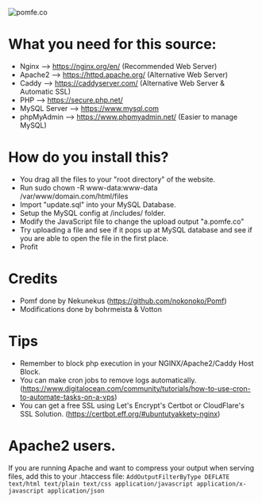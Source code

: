![pomfe.co](https://a.pomfe.co/emlusbu.png)

# What you need for this source:
* Nginx --> https://nginx.org/en/ (Recommended Web Server)
* Apache2 --> https://httpd.apache.org/ (Alternative Web Server)
* Caddy --> https://caddyserver.com/ (Alternative Web Server & Automatic SSL)
* PHP --> https://secure.php.net/
* MySQL Server --> https://www.mysql.com
* phpMyAdmin --> https://www.phpmyadmin.net/ (Easier to manage MySQL)

# How do you install this?
* You drag all the files to your "root directory" of the website.
* Run sudo chown -R www-data:www-data /var/www/domain.com/html/files
* Import "update.sql" into your MySQL Database.
* Setup the MySQL config at /includes/ folder.
* Modify the JavaScript file to change the upload output "a.pomfe.co"
* Try uploading a file and see if it pops up at MySQL database and see if you are able to open the file in the first place.
* Profit


# Credits
* Pomf done by Nekunekus (https://github.com/nokonoko/Pomf)
* Modifications done by bohrmeista & Votton

# Tips
* Remember to block php execution in your NGINX/Apache2/Caddy Host Block.
* You can make cron jobs to remove logs automatically. (https://www.digitalocean.com/community/tutorials/how-to-use-cron-to-automate-tasks-on-a-vps)
* You can get a free SSL using Let's Encrypt's Certbot or CloudFlare's SSL Solution. (https://certbot.eff.org/#ubuntutyakkety-nginx)

# Apache2 users.
If you are running Apache and want to compress your output when serving files, add this to your .htaccess file:
```AddOutputFilterByType DEFLATE text/html text/plain text/css application/javascript application/x-javascript application/json```
